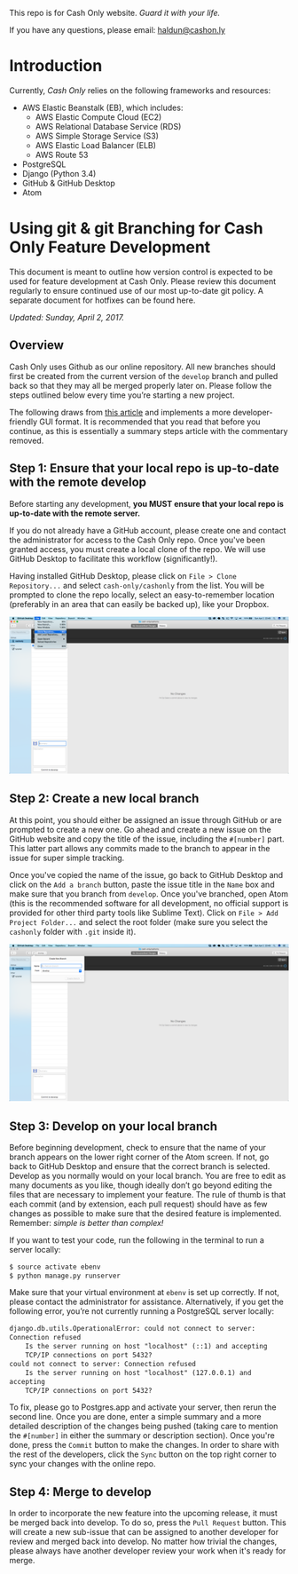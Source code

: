 This repo is for Cash Only website. _Guard it with your life._

If you have any questions, please email: [haldun@cashon.ly](mailto:haldun@cashon.ly)

# Introduction #

Currently, _Cash Only_ relies on the following frameworks and resources:

* AWS Elastic Beanstalk (EB), which includes:
    * AWS Elastic Compute Cloud (EC2)
    * AWS Relational Database Service (RDS)
    * AWS Simple Storage Service (S3)
    * AWS Elastic Load Balancer (ELB)
    * AWS Route 53
* PostgreSQL
* Django (Python 3.4)
* GitHub & GitHub Desktop
* Atom

# Using git & git Branching for Cash Only Feature Development #

This document is meant to outline how version control is expected to be used for feature development at Cash Only. Please review this document regularly to ensure continued use of our most up-to-date git policy. A separate document for hotfixes can be found here.

_Updated: Sunday, April 2, 2017._

## Overview ##

Cash Only uses Github as our online repository. All new branches should first be created from the current version of the `develop` branch and pulled back so that they may all be merged properly later on. Please follow the steps outlined below every time you’re starting a new project.

The following draws from [this article](http://nvie.com/posts/a-successful-git-branching-model/) and implements a more developer-friendly GUI format. It is recommended that you read that before you continue, as this is essentially a summary steps article with the commentary removed.

## Step 1: Ensure that your local repo is up-to-date with the remote develop ##

Before starting any development, __you MUST ensure that your local repo is up-to-date with the remote server.__

If you do not already have a GitHub account, please create one and contact the administrator for access to the Cash Only repo. Once you've been granted access, you must create a local clone of the repo. We will use GitHub Desktop to facilitate this workflow (significantly!).

Having installed GitHub Desktop, please click on `File > Clone Repository...` and select `cash-only/cashonly` from the list. You will be prompted to clone the repo locally, select an easy-to-remember location (preferably in an area that can easily be backed up), like your Dropbox.

![First image](readme_files/image1.png)

## Step 2: Create a new local branch ##

At this point, you should either be assigned an issue through GitHub or are prompted to create a new one. Go ahead and create a new issue on the GitHub website and copy the title of the issue, including the `#[number]` part. This latter part allows any commits made to the branch to appear in the issue for super simple tracking.

Once you've copied the name of the issue, go back to GitHub Desktop and click on the `Add a branch` button, paste the issue title in the `Name` box and make sure that you branch from `develop`. Once you've branched, open Atom (this is the recommended software for all development, no official support is provided for other third party tools like Sublime Text). Click on `File > Add Project Folder...` and select the root folder (make sure you select the `cashonly` folder with `.git` inside it).

![Second image](readme_files/image2.png)

## Step 3: Develop on your local branch ##

Before beginning development, check to ensure that the name of your branch appears on the lower right corner of the Atom screen. If not, go back to GitHub Desktop and ensure that the correct branch is selected. Develop as you normally would on your local branch. You are free to edit as many documents as you like, though ideally don’t go beyond editing the files that are necessary to implement your feature. The rule of thumb is that each commit (and by extension, each pull request) should have as few changes as possible to make sure that the desired feature is implemented. Remember: *simple is better than complex!*

If you want to test your code, run the following in the terminal to run a server locally:

```shell
$ source activate ebenv
$ python manage.py runserver
```

Make sure that your virtual environment at `ebenv` is set up correctly. If not, please contact the administrator for assistance. Alternatively, if you get the following error, you’re not currently running a PostgreSQL server locally:

```
django.db.utils.OperationalError: could not connect to server: Connection refused
	Is the server running on host "localhost" (::1) and accepting
	TCP/IP connections on port 5432?
could not connect to server: Connection refused
	Is the server running on host "localhost" (127.0.0.1) and accepting
	TCP/IP connections on port 5432?
```

To fix, please go to Postgres.app and activate your server, then rerun the second line. Once you are done, enter a simple summary and a more detailed description of the changes being pushed (taking care to mention the `#[number]` in either the summary or description section). Once you're done, press the `Commit` button to make the changes. In order to share with the rest of the developers, click the `Sync` button on the top right corner to sync your changes with the online repo.

## Step 4: Merge to develop ##

In order to incorporate the new feature into the upcoming release, it must be merged back into develop. To do so, press the `Pull Request` button. This will create a new sub-issue that can be assigned to another developer for review and merged back into develop. No matter how trivial the changes, please always have another developer review your work when it's ready for merge.
